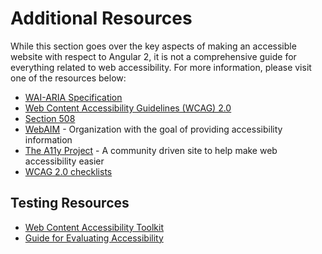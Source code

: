 # Additional Resources

While this section goes over the key aspects of making an accessible website with respect to Angular 2, it is not a comprehensive guide for everything related to web accessibility. For more information, please visit one of the resources below:

- [WAI-ARIA Specification](https://www.w3.org/TR/wai-aria/)
- [Web Content Accessibility Guidelines (WCAG) 2.0](https://www.w3.org/TR/WCAG20/)
- [Section 508](https://www.section508.gov/)
- [WebAIM](http://webaim.org/) - Organization with the goal of providing accessibility information
- [The A11y Project](http://a11yproject.com/) - A community driven site to help make web accessibility easier
- [WCAG 2.0 checklists](https://www.wuhcag.com/wcag-checklist/)

## Testing Resources
- [Web Content Accessibility Toolkit](https://www.w3.org/WAI/ER/tools/)
- [Guide for Evaluating Accessibility](https://www.w3.org/WAI/eval/Overview.html)
